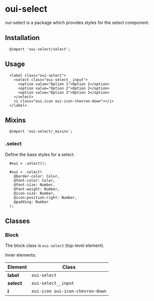# oui-select

<component-status cx-design="partial" ux="rc"></component-status>

oui-select is a package which provides styles for the select component.

## Installation

```less
  @import 'oui-select/select';
```

## Usage

```html:preview
  <label class="oui-select">
    <select class="oui-select__input">
      <option value="Option 1">Option 1</option>
      <option value="Option 2">Option 2</option>
      <option value="Option 3">Option 3</option>
    </select>
    <i class="oui-icon oui-icon-chevron-down"></i>
  </label>
```
## Mixins

```less
  @import 'oui-select/_mixins';
```

### .select

Define the base styles for a select.

```less
  #oui > .select();
```

```less
  #oui > .select(
    @border-color: Color,
    @font-color: Color,
    @font-size: Number,
    @font-weight: Number,
    @icon-size: Number,
    @icon-position-right: Number,
    @padding: Number
  );
```

## Classes

### Block

The block class is `oui-select` (top-level element).

Inner elements:

| Element               | Class                            |
| --------------------- | -------------------------------- |
| __label__             | `oui-select`                     |
| __select__            | `oui-select__input`              |
| __i__                 | `oui-icon oui-icon-chevron-down` |
